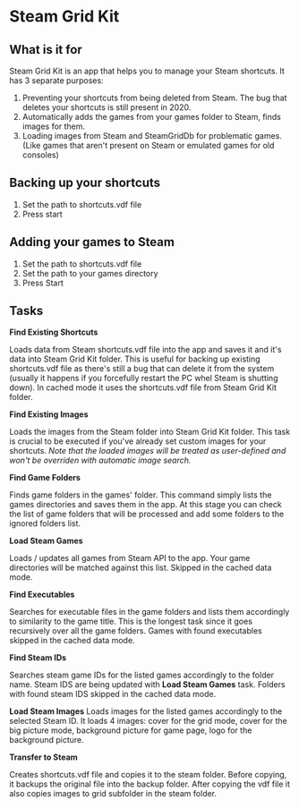 Steam Grid Kit
==================================================

What is it for
--------------------------------------

Steam Grid Kit is an app that helps you to manage your Steam shortcuts. It has 3 separate purposes:

1. Preventing your shortcuts from being deleted from Steam. The bug that deletes your shortcuts is still present in 2020.
2. Automatically adds the games from your games folder to Steam, finds images for them.
3. Loading images from Steam and SteamGridDb for problematic games. (Like games that aren't present on Steam or emulated games for old consoles)


Backing up your shortcuts
--------------------------------------

1. Set the path to shortcuts.vdf file
2. Press start


Adding your games to Steam
--------------------------------------
1. Set the path to shortcuts.vdf file
2. Set the path to your games directory
3. Press Start

Tasks
----------------
**Find Existing Shortcuts**

Loads data from Steam shortcuts.vdf file into the app and saves it and it's data into Steam Grid Kit folder. This is useful for backing up existing shortcuts.vdf file 
as there's still a bug that can delete it from the system (usually it happens if you forcefully restart the PC whel Steam is shutting down). In cached mode it uses the shortcuts.vdf
file from Steam Grid Kit folder.

**Find Existing Images**

Loads the images from the Steam folder into Steam Grid Kit folder. This task is crucial to be executed if you've already set custom images for your shortcuts. *Note that the loaded images will be treated as user-defined and
won't be overriden with automatic image search.*

**Find Game Folders**

Finds game folders in the games' folder. This command simply lists the games directories and saves them in the app. 
At this stage you can check the list of game folders that will be processed and add some folders to the ignored folders list.

**Load Steam Games**

Loads / updates all games from Steam API to the app. Your game directories will be matched against this list.  Skipped in the cached data mode.  

**Find Executables**

Searches for executable files in the game folders and lists them accordingly to similarity to the game title. 
This is the longest task since it goes recursively over all the game folders. Games with found executables skipped in the cached data mode.
 
 **Find Steam IDs**
 
 Searches steam game IDs for the listed games accordingly to the folder name. Steam IDS are being updated with **Load Steam Games** task.
 Folders with found steam IDS skipped in the cached data mode.
 
 **Load Steam Images**
 Loads images for the listed games accordingly to the selected Steam ID. It loads 4 images: cover for the grid mode, 
 cover for the big picture mode, background picture for game page,  logo for the background picture. 
 
 
 **Transfer to Steam**
 
Creates shortcuts.vdf file and copies it to the steam folder. Before copying, it backups the original file into the backup folder. 
After copying the vdf file it also copies images to grid subfolder in the steam folder.